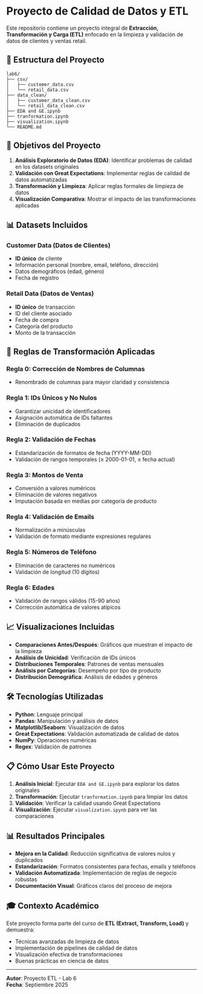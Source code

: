 # Proyecto de Calidad de Datos y ETL

Este repositorio contiene un proyecto integral de **Extracción, Transformación y Carga (ETL)** enfocado en la limpieza y validación de datos de clientes y ventas retail.

## 📁 Estructura del Proyecto

```
lab6/
├── csv/
│   ├── customer_data.csv
│   └── retail_data.csv
├── data_clean/
│   ├── customer_data_clean.csv 
│   └── retail_data_clean.csv 
├── EDA and GE.ipynb 
├── tranformation.ipynb  
├── visualization.ipynb 
└── README.md 
```

## 🎯 Objetivos del Proyecto

1. **Análisis Exploratorio de Datos (EDA)**: Identificar problemas de calidad en los datasets originales
2. **Validación con Great Expectations**: Implementar reglas de calidad de datos automatizadas
3. **Transformación y Limpieza**: Aplicar reglas formales de limpieza de datos
4. **Visualización Comparativa**: Mostrar el impacto de las transformaciones aplicadas

## 📊 Datasets Incluidos

### Customer Data (Datos de Clientes)
- **ID único** de cliente
- Información personal (nombre, email, teléfono, dirección)
- Datos demográficos (edad, género)
- Fecha de registro

### Retail Data (Datos de Ventas)
- **ID único** de transacción
- ID del cliente asociado
- Fecha de compra
- Categoría del producto
- Monto de la transacción

## 🔧 Reglas de Transformación Aplicadas

### Regla 0: Corrección de Nombres de Columnas
- Renombrado de columnas para mayor claridad y consistencia

### Regla 1: IDs Únicos y No Nulos
- Garantizar unicidad de identificadores
- Asignación automática de IDs faltantes
- Eliminación de duplicados

### Regla 2: Validación de Fechas
- Estandarización de formatos de fecha (YYYY-MM-DD)
- Validación de rangos temporales (≥ 2000-01-01, ≤ fecha actual)

### Regla 3: Montos de Venta
- Conversión a valores numéricos
- Eliminación de valores negativos
- Imputación basada en medias por categoría de producto

### Regla 4: Validación de Emails
- Normalización a minúsculas
- Validación de formato mediante expresiones regulares

### Regla 5: Números de Teléfono
- Eliminación de caracteres no numéricos
- Validación de longitud (10 dígitos)

### Regla 6: Edades
- Validación de rangos válidos (15-90 años)
- Corrección automática de valores atípicos

## 📈 Visualizaciones Incluidas

- **Comparaciones Antes/Después**: Gráficos que muestran el impacto de la limpieza
- **Análisis de Unicidad**: Verificación de IDs únicos
- **Distribuciones Temporales**: Patrones de ventas mensuales
- **Análisis por Categorías**: Desempeño por tipo de producto
- **Distribución Demográfica**: Análisis de edades y géneros

## 🛠️ Tecnologías Utilizadas

- **Python**: Lenguaje principal
- **Pandas**: Manipulación y análisis de datos
- **Matplotlib/Seaborn**: Visualización de datos
- **Great Expectations**: Validación automatizada de calidad de datos
- **NumPy**: Operaciones numéricas
- **Regex**: Validación de patrones

## 📋 Cómo Usar Este Proyecto

1. **Análisis Inicial**: Ejecutar `EDA and GE.ipynb` para explorar los datos originales
2. **Transformación**: Ejecutar `tranformation.ipynb` para limpiar los datos
3. **Validación**: Verificar la calidad usando Great Expectations
4. **Visualización**: Ejecutar `visualization.ipynb` para ver las comparaciones

## 📊 Resultados Principales

- **Mejora en la Calidad**: Reducción significativa de valores nulos y duplicados
- **Estandarización**: Formatos consistentes para fechas, emails y teléfonos
- **Validación Automatizada**: Implementación de reglas de negocio robustas
- **Documentación Visual**: Gráficos claros del proceso de mejora

## 🎓 Contexto Académico

Este proyecto forma parte del curso de **ETL (Extract, Transform, Load)** y demuestra:
- Técnicas avanzadas de limpieza de datos
- Implementación de pipelines de calidad de datos
- Visualización efectiva de transformaciones
- Buenas prácticas en ciencia de datos

---

**Autor**: Proyecto ETL - Lab 6  
**Fecha**: Septiembre 2025
